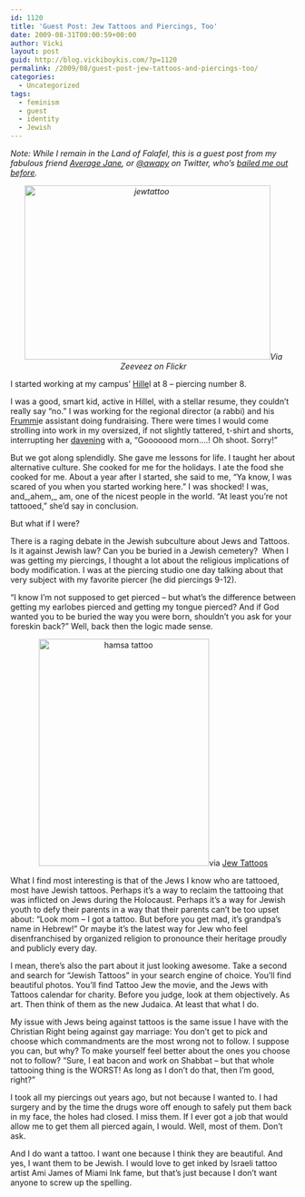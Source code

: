 ```yaml
---
id: 1120
title: 'Guest Post: Jew Tattoos and Piercings, Too'
date: 2009-08-31T00:00:59+00:00
author: Vicki
layout: post
guid: http://blog.vickiboykis.com/?p=1120
permalink: /2009/08/guest-post-jew-tattoos-and-piercings-too/
categories:
  - Uncategorized
tags:
  - feminism
  - guest
  - identity
  - Jewish
---
```

_Note: While I remain in the Land of Falafel, this is a guest post from my fabulous friend [Average Jane](http://iamaveragejane.wordpress.com/), or [@awapy](http://twitter.com/awapy) on Twitter, who&#8217;s [bailed me out before](http://blog.vickiboykis.com/2009/08/17/guest-post-jewish-dating-and-christmas-brisket/)._

<p style="text-align: center;">
  <em><a href="http://blog.vickiboykis.com/wp-content/uploads/2009/08/jewtattoo.jpg"><img class="aligncenter size-full wp-image-1123" title="jewtattoo" src="http://blog.vickiboykis.com/wp-content/uploads/2009/08/jewtattoo.jpg" alt="jewtattoo" width="433" height="307" /></a>Via Zeeveez on Flickr<br /> </em>
</p>

I started working at my campus’ [Hille](http://www.hillel.org/index)l at 8 – piercing number 8.

I was a good, smart kid, active in Hillel, with a stellar resume, they couldn’t really say “no.” I was working for the regional director (a rabbi) and his [Frummi](http://www.urbandictionary.com/define.php?term=frummie)e assistant doing fundraising. There were times I would come strolling into work in my oversized, if not slightly tattered, t-shirt and shorts, interrupting her [davening](http://en.wikipedia.org/wiki/Jewish_services) with a, “Gooooood morn….! Oh shoot. Sorry!”

But we got along splendidly. She gave me lessons for life. I taught her about alternative culture. She cooked for me for the holidays. I ate the food she cooked for me. About a year after I started, she said to me, “Ya know, I was scared of you when you started working here.” I was shocked! I was, and_,ahem,_ am, one of the nicest people in the world. “At least you’re not tattooed,” she’d say in conclusion.

But what if I were?

There is a raging debate in the Jewish subculture about Jews and Tattoos. Is it against Jewish law? Can you be buried in a Jewish cemetery?  When I was getting my piercings, I thought a lot about the religious implications of body modification. I was at the piercing studio one day talking about that very subject with my favorite piercer (he did piercings 9-12).

“I know I’m not supposed to get pierced – but what’s the difference between getting my earlobes pierced and getting my tongue pierced? And if God wanted you to be buried the way you were born, shouldn’t you ask for your foreskin back?” Well, back then the logic made sense.

<p style="text-align: center;">
  <a href="http://blog.vickiboykis.com/wp-content/uploads/2009/08/hamsa-tattoo.jpg"><img class="aligncenter size-full wp-image-1128" title="hamsa tattoo" src="http://blog.vickiboykis.com/wp-content/uploads/2009/08/hamsa-tattoo.jpg" alt="hamsa tattoo" width="300" height="400" /></a>via <a href="http://star-of-david.blogspot.com/2009_06_01_archive.html#7506201202720721287">Jew Tattoos</a>
</p>

What I find most interesting is that of the Jews I know who are tattooed, most have Jewish tattoos. Perhaps it’s a way to reclaim the tattooing that was inflicted on Jews during the Holocaust. Perhaps it’s a way for Jewish youth to defy their parents in a way that their parents can’t be too upset about: “Look mom – I got a tattoo. But before you get mad, it’s grandpa’s name in Hebrew!” Or maybe it’s the latest way for Jew who feel disenfranchised by organized religion to pronounce their heritage proudly and publicly every day.

I mean, there’s also the part about it just looking awesome. Take a second and search for “Jewish Tattoos” in your search engine of choice. You’ll find beautiful photos. You’ll find Tattoo Jew the movie, and the Jews with Tattoos calendar for charity. Before you judge, look at them objectively. As art. Then think of them as the new Judaica. At least that what I do.

My issue with Jews being against tattoos is the same issue I have with the  Christian Right being against gay marriage: You don’t get to pick and choose which commandments are the most wrong not to follow. I suppose you can, but why? To make yourself feel better about the ones you choose not to follow? “Sure, I eat bacon and work on Shabbat – but that whole tattooing thing is the WORST! As long as I don’t do that, then I’m good, right?”

I took all my piercings out years ago, but not because I wanted to. I had surgery and by the time the drugs wore off enough to safely put them back in my face, the holes had closed. I miss them. If I ever got a job that would allow me to get them all pierced again, I would. Well, most of them. Don’t ask.

And I do want a tattoo. I want one because I think they are beautiful. And yes, I want them to be Jewish. I would love to get inked by Israeli tattoo artist Ami James of Miami Ink fame, but that’s just because I don’t want anyone to screw up the spelling.